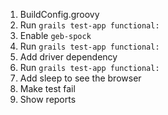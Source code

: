 1. BuildConfig.groovy
2. Run `grails test-app functional:`
3. Enable `geb-spock`
4. Run `grails test-app functional:`
5. Add driver dependency
6. Run `grails test-app functional:`
7. Add sleep to see the browser
8. Make test fail
9. Show reports